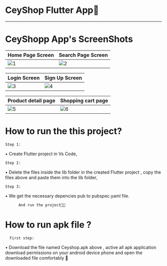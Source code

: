 # CeyShop Flutter App🩵

----------------------------------------------------------------------------------------------------------------

# CeyShopp App's ScreenShots

| Home Page Screen  | Search Page Screen |
| ------------- | ------------- |
| ![1](https://github.com/ceydaucdirhem/ceyshopapp/assets/80065036/a8e43eaa-ef5c-4fb4-ae1e-28e17f7a4fa4)|![2](https://github.com/ceydaucdirhem/ceyshopapp/assets/80065036/c676e403-4f8f-425f-a64c-fc5452654470)

| Login Screen  | Sign Up Screen |
| ------------- | ------------- |
| ![3](https://github.com/ceydaucdirhem/ceyshopapp/assets/80065036/fb917a34-5972-44c3-aa14-bf4166b41993)|![4](https://github.com/ceydaucdirhem/ceyshopapp/assets/80065036/60dd7732-6caa-4356-8065-bd768c472e32)|


| Product detail page  | Shopping cart page |
| ------------- | ------------- |
|![5](https://github.com/ceydaucdirhem/ceyshopapp/assets/80065036/a9b4db4b-1e95-4135-9448-52e2169925d1)| ![6](https://github.com/ceydaucdirhem/ceyshopapp/assets/80065036/c5f35b79-6d6b-4ade-813f-b917053d9ee8) |


  
 



# How to run the this project?
    Step 1:
•	Create Flutter project in Vs Code,

    Step 2:
•	Delete the files inside the lib folder in the created Flutter project , copy the files above and paste them into the lib folder,

    Step 3:
•	We get the necessary depencies pub to pubspec.yaml file.

          And run the project🫶🏼



# How to run apk file ?

      First step:
  •	Download the file named Ceyshop.apk above , active all apk application download permissions on your android device phone and open the downloaded file comfortably 🙂 










